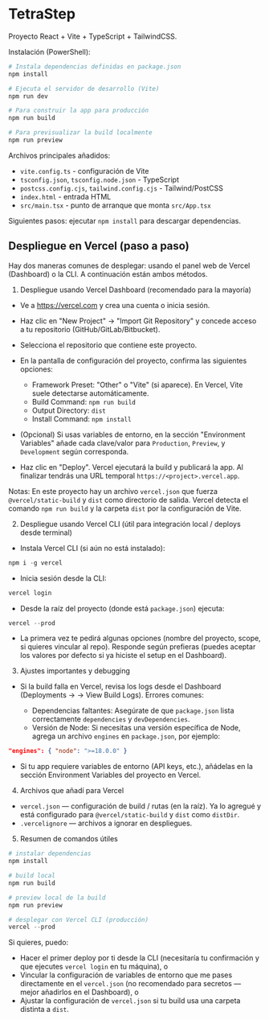 # TetraStep

Proyecto React + Vite + TypeScript + TailwindCSS.

Instalación (PowerShell):

```powershell
# Instala dependencias definidas en package.json
npm install

# Ejecuta el servidor de desarrollo (Vite)
npm run dev

# Para construir la app para producción
npm run build

# Para previsualizar la build localmente
npm run preview
```

Archivos principales añadidos:

- `vite.config.ts` - configuración de Vite
- `tsconfig.json`, `tsconfig.node.json` - TypeScript
- `postcss.config.cjs`, `tailwind.config.cjs` - Tailwind/PostCSS
- `index.html` - entrada HTML
- `src/main.tsx` - punto de arranque que monta `src/App.tsx`

Siguientes pasos: ejecutar `npm install` para descargar dependencias.

## Despliegue en Vercel (paso a paso)

Hay dos maneras comunes de desplegar: usando el panel web de Vercel (Dashboard) o la CLI. A continuación están ambos métodos.

1) Despliegue usando Vercel Dashboard (recomendado para la mayoría)

- Ve a https://vercel.com y crea una cuenta o inicia sesión.
- Haz clic en "New Project" → "Import Git Repository" y concede acceso a tu repositorio (GitHub/GitLab/Bitbucket).
- Selecciona el repositorio que contiene este proyecto.
- En la pantalla de configuración del proyecto, confirma las siguientes opciones:
	- Framework Preset: "Other" o "Vite" (si aparece). En Vercel, Vite suele detectarse automáticamente.
	- Build Command: `npm run build`
	- Output Directory: `dist`
	- Install Command: `npm install`

- (Opcional) Si usas variables de entorno, en la sección "Environment Variables" añade cada clave/valor para `Production`, `Preview`, y `Development` según corresponda.

- Haz clic en "Deploy". Vercel ejecutará la build y publicará la app. Al finalizar tendrás una URL temporal `https://<project>.vercel.app`.

Notas: En este proyecto hay un archivo `vercel.json` que fuerza `@vercel/static-build` y `dist` como directorio de salida. Vercel detecta el comando `npm run build` y la carpeta `dist` por la configuración de Vite.

2) Despliegue usando Vercel CLI (útil para integración local / deploys desde terminal)

- Instala Vercel CLI (si aún no está instalado):

```powershell
npm i -g vercel
```

- Inicia sesión desde la CLI:

```powershell
vercel login
```

- Desde la raíz del proyecto (donde está `package.json`) ejecuta:

```powershell
vercel --prod
```

- La primera vez te pedirá algunas opciones (nombre del proyecto, scope, si quieres vincular al repo). Responde según prefieras (puedes aceptar los valores por defecto si ya hiciste el setup en el Dashboard).

3) Ajustes importantes y debugging

- Si la build falla en Vercel, revisa los logs desde el Dashboard (Deployments → <deploy> → View Build Logs). Errores comunes:
	- Dependencias faltantes: Asegúrate de que `package.json` lista correctamente `dependencies` y `devDependencies`.
	- Versión de Node: Si necesitas una versión específica de Node, agrega un archivo `engines` en `package.json`, por ejemplo:

```json
"engines": { "node": ">=18.0.0" }
```

- Si tu app requiere variables de entorno (API keys, etc.), añádelas en la sección Environment Variables del proyecto en Vercel.

4) Archivos que añadí para Vercel

- `vercel.json` — configuración de build / rutas (en la raíz). Ya lo agregué y está configurado para `@vercel/static-build` y `dist` como `distDir`.
- `.vercelignore` — archivos a ignorar en despliegues.

5) Resumen de comandos útiles

```powershell
# instalar dependencias
npm install

# build local
npm run build

# preview local de la build
npm run preview

# desplegar con Vercel CLI (producción)
vercel --prod
```

Si quieres, puedo:
- Hacer el primer deploy por ti desde la CLI (necesitaría tu confirmación y que ejecutes `vercel login` en tu máquina), o
- Vincular la configuración de variables de entorno que me pases directamente en el `vercel.json` (no recomendado para secretos — mejor añadirlos en el Dashboard), o
- Ajustar la configuración de `vercel.json` si tu build usa una carpeta distinta a `dist`.
